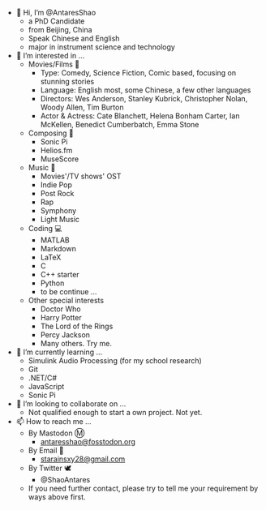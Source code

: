 - 👋 Hi, I’m @AntaresShao
  - a PhD Candidate
  - from Beijing, China
  - Speak Chinese and English
  - major in instrument science and technology
- 👀 I’m interested in ...
  - Movies/Films 🎥
    - Type: Comedy, Science Fiction, Comic based, focusing on stunning stories 
    - Language: English most, some Chinese, a few other languages
    - Directors: Wes Anderson, Stanley Kubrick, Christopher Nolan, Woody Allen, Tim Burton
    - Actor & Actress: Cate Blanchett, Helena Bonham Carter, Ian McKellen, Benedict Cumberbatch, Emma Stone
  - Composing 🎵
    - Sonic Pi
    - Helios.fm
    - MuseScore
  - Music 🎼
    - Movies'/TV shows' OST
    - Indie Pop
    - Post Rock
    - Rap
    - Symphony
    - Light Music
  - Coding 💻
    - MATLAB
    - Markdown
    - LaTeX
    - C
    - C++ starter
    - Python
    - to be continue ...
   - Other special interests
     - Doctor Who
     - Harry Potter
     - The Lord of the Rings
     - Percy Jackson
     - Many others. Try me.
- 🌱 I’m currently learning ...
  - Simulink Audio Processing (for my school research)
  - Git
  - .NET/C#
  - JavaScript
  - Sonic Pi
- 💞️ I’m looking to collaborate on ...
  - Not qualified enough to start a own project. Not yet.
- 📫 How to reach me ...
  - By Mastodon Ⓜ️
    - antaresshao@fosstodon.org
  - By Email 📮
    - starainsxy28@gmail.com
  - By Twitter 🕊️
    - @ShaoAntares  
  - If you need further contact, please try to tell me your requirement by ways above first. 

<!---
AntaresShao/AntaresShao is a ✨ special ✨ repository because its `README.md` (this file) appears on your GitHub profile.
You can click the Preview link to take a look at your changes.
--->

